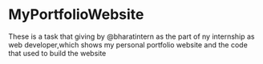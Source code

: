 # MyPortfolioWebsite
These is a task that giving by @bharatintern as the part of ny internship as web developer,which shows my personal portfolio website and the code that used to build the website
